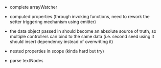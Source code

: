 - complete arrayWatcher

- computed properties (through invoking functions, need to rework the setter triggering mechanism using emitter)

- the data object passed in should become an absolute source of truth, so multiple controllers can bind to the same data (i.e. second seed using it should insert dependency instead of overwriting it)

- nested properties in scope (kinda hard but try)

- parse textNodes